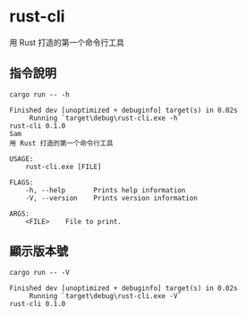 # rust-cli
用 Rust 打造的第一个命令行工具

## 指令說明
```
cargo run -- -h
```

```
Finished dev [unoptimized + debuginfo] target(s) in 0.02s
     Running `target\debug\rust-cli.exe -h`
rust-cli 0.1.0
Sam
用 Rust 打造的第一个命令行工具

USAGE:
    rust-cli.exe [FILE]

FLAGS:
    -h, --help       Prints help information
    -V, --version    Prints version information

ARGS:
    <FILE>    File to print.

```

## 顯示版本號
```
cargo run -- -V
```

```
Finished dev [unoptimized + debuginfo] target(s) in 0.02s
     Running `target\debug\rust-cli.exe -V`
rust-cli 0.1.0
```